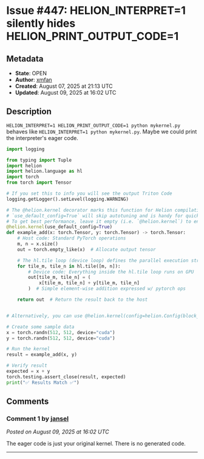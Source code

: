 # Issue #447: HELION_INTERPRET=1 silently hides HELION_PRINT_OUTPUT_CODE=1

## Metadata
- **State**: OPEN
- **Author**: [xmfan](https://github.com/xmfan)
- **Created**: August 07, 2025 at 21:13 UTC
- **Updated**: August 09, 2025 at 16:02 UTC

## Description

`HELION_INTERPRET=1 HELION_PRINT_OUTPUT_CODE=1 python mykernel.py` behaves like `HELION_INTERPRET=1 python mykernel.py`. Maybe we could print the interpreter's eager code.

```python
import logging

from typing import Tuple
import helion
import helion.language as hl
import torch
from torch import Tensor

# If you set this to info you will see the output Triton Code
logging.getLogger().setLevel(logging.WARNING)

# The @helion.kernel decorator marks this function for Helion compilation.
# `use_default_config=True` will skip autotuning and is handy for quick development iteration, but the generated kernel will be slow.
# To get best performance, leave it empty (i.e. `@helion.kernel`) to enable autotuning.
@helion.kernel(use_default_config=True)
def example_add(x: torch.Tensor, y: torch.Tensor) -> torch.Tensor:
    # Host code: Standard PyTorch operations
    m, n = x.size()
    out = torch.empty_like(x)  # Allocate output tensor

    # The hl.tile loop (device loop) defines the parallel execution structure
    for tile_m, tile_n in hl.tile([m, n]):
        # Device code: Everything inside the hl.tile loop runs on GPU
        out[tile_m, tile_n] = (
            x[tile_m, tile_n] + y[tile_m, tile_n]
        )  # Simple element-wise addition expressed w/ pytorch ops

    return out  # Return the result back to the host


# Alternatively, you can use @helion.kernel(config=helion.Config(block_sizes = [32, 32])) to manually specify block size and other configs

# Create some sample data
x = torch.randn(512, 512, device="cuda")
y = torch.randn(512, 512, device="cuda")

# Run the kernel
result = example_add(x, y)

# Verify result
expected = x + y
torch.testing.assert_close(result, expected)
print("✅ Results Match ✅")
```

## Comments

### Comment 1 by [jansel](https://github.com/jansel)
*Posted on August 09, 2025 at 16:02 UTC*

The eager code is just your original kernel.  There is no generated code.

---
